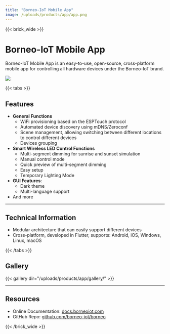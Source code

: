 ```yaml
---
title: "Borneo-IoT Mobile App"
image: /uploads/products/app/app.png
---
```


{{< brick_wide >}}

# Borneo-IoT Mobile App

Borneo-IoT Mobile App is an easy-to-use, open-source, cross-platform mobile app for controlling all hardware devices under the Borneo-IoT brand.

![](/uploads/products/app/gallery/app.jpg)

{{< tabs >}}

## Features

* **General Functions**
    - WiFi provisioning based on the ESPTouch protocol
    - Automated device discovery using mDNS/Zeroconf
    - Scene management, allowing switching between different locations to control different devices
    - Devices grouping
* **Smart Wireless LED Control Functions**
    - Multi-segment dimming for sunrise and sunset simulation
    - Manual control mode
    - Quick preview of multi-segment dimming
    - Easy setup
    - Temporary Lighting Mode
* **GUI Features**:
    - Dark theme
    - Multi-language support
* And more

---

## Technical Information

* Modular architecture that can easily support different devices
* Cross-platform, developed in Flutter, supports: Android, iOS, Windows, Linux, macOS

{{< /tabs >}}

## Gallery

{{< gallery dir="/uploads/products/app/gallery/" >}}

---

## Resources

* Online Documentation: [docs.borneoiot.com](https://docs.borneoiot.com/mobile-app)
* GitHub Repo: [github.com/borneo-iot/borneo](https://github.com/borneo-iot/borneo)



{{< /brick_wide >}}